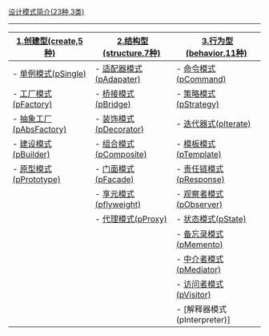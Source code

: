 [设计模式简介(23种,3类)][1]

-------

| [1.创建型(create,5种)][2]|  [2.结构型(structure,7种)][3]|  [3.行为型(behavior,11种)][4]
---- | --- | ---
| - [单例模式(pSingle)][5]| - [适配器模式(pAdapater)][10] | - [命令模式(pCommand)][11]
| - [工厂模式(pFactory)][6]| - [桥接模式(pBridge)][13]| - [策略模式(pStrategy)][12]
| - [抽象工厂(pAbsFactory)][7]| - [装饰模式(pDecorator)][14]| - [迭代器式(pIterate)][15]
| - [建设模式(pBuilder)][8]|  - [组合模式(pComposite)][17]| - [模板模式(pTemplate)][16]
| - [原型模式(pPrototype)][9]| - [门面模式(pFacade)][18]| - [责任链模式(pResponse)][21]
|                             | - [享元模式(pflyweight)][19]|- [观察者模式(pObserver)][22]  
|                             | - [代理模式(pProxy)][20]| - [状态模式(pState)][23] 
|                             |   | - [备忘录模式(pMemento)][24] 
|                             | | - [中介者模式(pMediator)][25] 
|                             | | - [访问者模式(pVisitor)][26] 
|                             | | - [解释器模式(pInterpreter)] 


[1]:http://www.runoob.com/design-pattern/design-pattern-intro.html
[2]:https://github.com/TimAimee/Pattern/tree/master/src/main/java/com/pattern/creat
[3]:https://github.com/TimAimee/Pattern/tree/master/src/main/java/com/pattern/behavior
[4]:https://github.com/TimAimee/Pattern/tree/master/src/main/java/com/pattern/structure
[5]:https://github.com/TimAimee/Pattern/tree/master/src/main/java/com/pattern/creat/psingle
[6]:https://github.com/TimAimee/Pattern/tree/master/src/main/java/com/pattern/creat/pfactory
[7]:https://github.com/TimAimee/Pattern/tree/master/src/main/java/com/pattern/creat/pfactoryabstracter
[8]:https://github.com/TimAimee/Pattern/tree/master/src/main/java/com/pattern/creat/pbuilder
[9]:https://github.com/TimAimee/Pattern/tree/master/src/main/java/com/pattern/creat/pprototy
[10]:https://github.com/TimAimee/Pattern/tree/master/src/main/java/com/pattern/structure/padapter
[11]:https://github.com/TimAimee/Pattern/tree/master/src/main/java/com/pattern/behavior/pcommand
[12]:https://github.com/TimAimee/Pattern/tree/master/src/main/java/com/pattern/behavior/pstrategy
[13]:https://github.com/TimAimee/Pattern/tree/master/src/main/java/com/pattern/structure/pbridge
[14]:https://github.com/TimAimee/Pattern/tree/master/src/main/java/com/pattern/structure/pdecorator
[15]:https://github.com/TimAimee/Pattern/tree/master/src/main/java/com/pattern/behavior/piterate
[16]:https://github.com/TimAimee/Pattern/tree/master/src/main/java/com/pattern/behavior/ptemplate
[17]:https://github.com/TimAimee/Pattern/tree/master/src/main/java/com/pattern/structure/pcomposite
[18]:https://github.com/TimAimee/Pattern/tree/master/src/main/java/com/pattern/structure/pfacade
[19]:https://github.com/TimAimee/Pattern/tree/master/src/main/java/com/pattern/structure/pflyweight
[20]:https://github.com/TimAimee/Pattern/tree/master/src/main/java/com/pattern/structure/pproxy
[21]:https://github.com/TimAimee/Pattern/tree/master/src/main/java/com/pattern/behavior/presponsibility
[22]:https://github.com/TimAimee/Pattern/tree/master/src/main/java/com/pattern/behavior/pobserver
[23]:https://github.com/TimAimee/Pattern/tree/master/src/main/java/com/pattern/behavior/pstate
[24]:https://github.com/TimAimee/Pattern/tree/master/src/main/java/com/pattern/behavior/pmemento
[25]:https://github.com/TimAimee/Pattern/tree/master/src/main/java/com/pattern/behavior/pmediator
[26]:https://github.com/TimAimee/Pattern/tree/master/src/main/java/com/pattern/behavior/pvisitor

 
